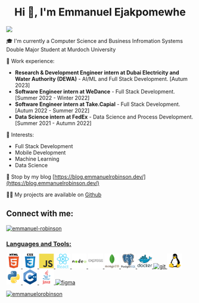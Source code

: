 <div align="left">

<h1 align="center">Hi 👋, I'm Emmanuel Ejakpomewhe</h1>
<!-- <h3 align="center">I'm curious and always looking to learn something new</h3> -->

<img align="center" src="https://media.giphy.com/media/WoubLJE2HwyHg1qa9Z/giphy.gif"/>

🎓 I'm currently a Computer Science and Business Infromation Systems Double Major Student at Murdoch University

💼 Work experience: <br>
- **Research & Development Engineer intern at Dubai Electricity and Water Authority (DEWA)** - AI/ML and Full Stack Development. [Autum 2023]
- **Software Engineer intern at WeDance** - Full Stack Development. [Summer 2022 - Winter 2022]
- **Software Engineer intern at Take.Capial** - Full Stack Development. [Autum 2022 - Summer 2022]
- **Data Science intern at FedEx** - Data Science and Process Development. [Summer 2021 - Autumn 2022]

🌱 Interests:
- Full Stack Development
- Mobile Development
- Machine Learning
- Data Science

📝 Stop by my blog [https://blog.emmanuelrobinson.dev/](https://blog.emmanuelrobinson.dev/)

👨‍💻 My projects are available on [Github](https://github.com/emmanuelorobinson?tab=repositories)

<h2 align="left">Connect with me:</h2>
<p align="left">
<a href="https://www.linkedin.com/in/emmanuel-robinson-1a22171b0/" target="blank"><img align="center" src="https://raw.githubusercontent.com/rahuldkjain/github-profile-readme-generator/master/src/images/icons/Social/linked-in-alt.svg" alt="emmanuel-robinson" height="30" width="40" />
</p>

<h3 align="left">Languages and Tools:</h3>
<p align="left"> <a href="https://www.w3.org/html/" target="_blank"> <img src="https://raw.githubusercontent.com/devicons/devicon/master/icons/html5/html5-original-wordmark.svg" alt="html5" width="40" height="40"/> <a href="https://www.w3schools.com/css/" target="_blank"> <img src="https://raw.githubusercontent.com/devicons/devicon/master/icons/css3/css3-original-wordmark.svg" alt="css3" width="40" height="40"/> <a href="https://developer.mozilla.org/en-US/docs/Web/JavaScript" target="_blank"> <img src="https://raw.githubusercontent.com/devicons/devicon/master/icons/javascript/javascript-original.svg" alt="javascript" width="40" height="40"/> <a href="https://reactjs.org/" target="_blank"> <img src="https://raw.githubusercontent.com/devicons/devicon/master/icons/react/react-original-wordmark.svg" alt="react" width="40" height="40"/> <a href="https://nodejs.org" target="_blank"> <img src="https://raw.githubusercontent.com/devicons/devicon/master/icons/nodejs/nodejs-original-wordmark.svg" alt="nodejs" width="40" height="40"/> <a href="https://expressjs.com/" target="_blank"> <img src="https://raw.githubusercontent.com/devicons/devicon/master/icons/express/express-original-wordmark.svg" alt="expressjs" width="40" height="40"/> <a href="https://www.mongodb.com/" target="_blank"> <img src="https://raw.githubusercontent.com/devicons/devicon/master/icons/mongodb/mongodb-original-wordmark.svg" alt="mongodb" width="40" height="40"/> <a href="https://www.postgresql.org" target="_blank"> <img src="https://raw.githubusercontent.com/devicons/devicon/master/icons/postgresql/postgresql-original-wordmark.svg" alt="postgresql" width="40" height="40"/> <a href="https://www.docker.com/" target="_blank"> <img src="https://raw.githubusercontent.com/devicons/devicon/master/icons/docker/docker-original-wordmark.svg" alt="docker" width="40" height="40"/> <a href="https://git-scm.com/" target="_blank"> <img src="https://www.vectorlogo.zone/logos/git-scm/git-scm-icon.svg" alt="git" width="40" height="40"/>   <a href="https://www.linux.org/" target="_blank"> <img src="https://raw.githubusercontent.com/devicons/devicon/master/icons/linux/linux-original.svg" alt="linux" width="40" height="40"/> <a href="https://www.python.org" target="_blank"> <img src="https://raw.githubusercontent.com/devicons/devicon/master/icons/python/python-original.svg" alt="python" width="40" height="40"/>  <a href="https://www.w3schools.com/CPP/default.asp" target="_blank"> <img src="https://raw.githubusercontent.com/devicons/devicon/master/icons/cplusplus/cplusplus-original.svg" alt="cplusplus" width="40" height="40"/> <a href="https://www.java.com/en/" target="_blank"> <img src="https://raw.githubusercontent.com/devicons/devicon/master/icons/java/java-original-wordmark.svg" alt="java" width="40" height="40"/> <a href="https://www.figma.com/" target="_blank"> <img src="https://www.vectorlogo.zone/logos/figma/figma-icon.svg" alt="figma" width="40" height="40"/></p>

<p align="left"> <img src="https://komarev.com/ghpvc/?username=emmanuelorobinson&label=Profile%20views&color=0e75b6&style=flat" alt="emmanuelorobinson" /> </p>

</div>
